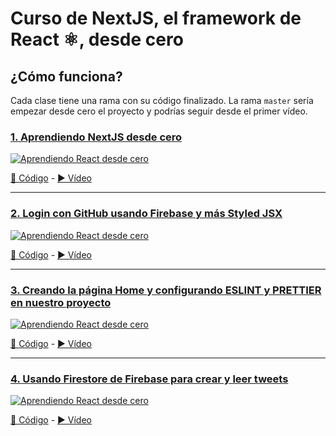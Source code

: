 # Curso de NextJS, el framework de React ⚛️, desde cero

## ¿Cómo funciona?
Cada clase tiene una rama con su código finalizado.
La rama `master` sería empezar desde cero el proyecto y podrías seguir desde el primer vídeo.

### [1. Aprendiendo NextJS desde cero](https://youtu.be/2jxc8DMzt0I)
[![Aprendiendo React desde cero](https://img.youtube.com/vi/2jxc8DMzt0I/mqdefault.jpg)](https://youtu.be/2jxc8DMzt0I)

[📝 Código](https://github.com/midudev/curso-nextjs-twitter-clone/tree/01-introducci%C3%B3n-a-next-js) - [▶️ Vídeo](https://youtu.be/2jxc8DMzt0I)

---

### [2. Login con GitHub usando Firebase y más Styled JSX](https://youtu.be/UlYGGCNFcWo)
[![Aprendiendo React desde cero](https://img.youtube.com/vi/UlYGGCNFcWo/mqdefault.jpg)](https://www.youtube.com/watch?v=UlYGGCNFcWo)

[📝 Código](https://github.com/midudev/curso-nextjs-twitter-clone/tree/02-styled-jsx-login-con-github) - [▶️ Vídeo](https://youtu.be/2jxc8DMzt0I)

---

### [3. Creando la página Home y configurando ESLINT y PRETTIER en nuestro proyecto](https://www.youtube.com/watch?v=EEDRcolSHms)
[![Aprendiendo React desde cero](https://img.youtube.com/vi/EEDRcolSHms/mqdefault.jpg)](https://www.youtube.com/watch?v=EEDRcolSHms)

[📝 Código](https://github.com/midudev/curso-nextjs-twitter-clone/tree/03-add-lint-and-prettier-and-more) - [▶️ Vídeo](https://youtu.be/EEDRcolSHms)

---

### [4. Usando Firestore de Firebase para crear y leer tweets](https://www.youtube.com/watch?v=W5y79Je-Rfs)
[![Aprendiendo React desde cero](https://img.youtube.com/vi/W5y79Je-Rfs/mqdefault.jpg)](https://www.youtube.com/watch?v=W5y79Je-Rfs)

[📝 Código](https://github.com/midudev/curso-nextjs-twitter-clone/tree/04-firestore-for-creating-tweets) - [▶️ Vídeo](https://youtu.be/W5y79Je-Rfs)
